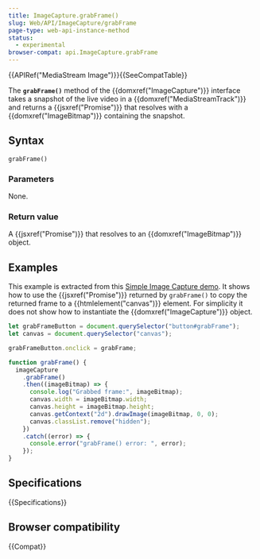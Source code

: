 ```yaml
---
title: ImageCapture.grabFrame()
slug: Web/API/ImageCapture/grabFrame
page-type: web-api-instance-method
status:
  - experimental
browser-compat: api.ImageCapture.grabFrame
---
```


{{APIRef("MediaStream Image")}}{{SeeCompatTable}}

The **`grabFrame()`** method of the
{{domxref("ImageCapture")}} interface takes a snapshot of the live video in a
{{domxref("MediaStreamTrack")}} and returns a {{jsxref("Promise")}} that resolves with
a {{domxref("ImageBitmap")}} containing the snapshot.

## Syntax

```js-nolint
grabFrame()
```

### Parameters

None.

### Return value

A {{jsxref("Promise")}} that resolves to an {{domxref("ImageBitmap")}} object.

## Examples

This example is extracted from this [Simple Image Capture demo](https://simpl.info/imagecapture/). It shows how to use the {{jsxref("Promise")}} returned by
`grabFrame()` to copy the returned frame to a {{htmlelement("canvas")}}
element. For simplicity it does not show how to instantiate the
{{domxref("ImageCapture")}} object.

```js
let grabFrameButton = document.querySelector("button#grabFrame");
let canvas = document.querySelector("canvas");

grabFrameButton.onclick = grabFrame;

function grabFrame() {
  imageCapture
    .grabFrame()
    .then((imageBitmap) => {
      console.log("Grabbed frame:", imageBitmap);
      canvas.width = imageBitmap.width;
      canvas.height = imageBitmap.height;
      canvas.getContext("2d").drawImage(imageBitmap, 0, 0);
      canvas.classList.remove("hidden");
    })
    .catch((error) => {
      console.error("grabFrame() error: ", error);
    });
}
```

## Specifications

{{Specifications}}

## Browser compatibility

{{Compat}}
